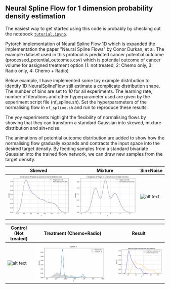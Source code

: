 ## Neural Spline Flow for 1 dimension probability density estimation

The easiest way to get started using this code is probably by checking out the notebook [`tutorial.ipynb`](https://github.com/Jeong-Eul/NeuralSplineFlow-1D/blob/main/tutorial.ipynb).

Pytorch implementation of Neural Spline Flow 1D which is expanded the implementation the paper "Neural Spline Flows" by Conor Durkan, et al. 
The example dataset used in this protocol is predicted cancer potential outcome (processed_potential_outcomes.csv) which is potential outcome of cancer volume for assigned treatment option (1: not treated, 2: Chemo only, 3: Radio only, 4: Chemo + Radio)  

Below example, I have implemented some toy example distribution to identify 1D NeuralSplineFlow still estimate a complicate distribution shape. The number of bins are set to *10* for all experiments. The learning rate, number of iterations and other hyperparameter used are given by the experiment script file (nf_spline.sh). Set the hyperparameters of the normalising flow in `nf_spline.sh` and run to reproduce these results.  

The yoy experiments highlight the flexibility of normalising flows by showing that they can transform a standard Gaussian into skewed, mixture distribution and sin+noise.   

The animations of potential outcome distribution are added to show how the normalising flow gradually expands and contracts the input space into the desired target density. By feeding samples from a standard bivariate Gaussian into the trained flow network, we can draw new samples from the target density.  


| Skewed | Mixture | Sin+Noise |
|--------------|-------------------|-----------|
|     ![alt text](https://github.com/Jeong-Eul/NeuralSplineFlow-1D/blob/main/img/skewed_distribution.jpg "Density $skewed$") |![alt text](https://github.com/Jeong-Eul/NeuralSplineFlow-1D/blob/main/img/Mixture_gaussian.jpg "Density $mixture$")                |     ![alt text](https://github.com/Jeong-Eul/NeuralSplineFlow-1D/blob/main/img/sin%2Bnoise.jpg")      |
  

| Control (Not treated) | Treatment (Chemo+Radio) | Result |
|--------------|-------------------|-----------|
|     ![alt text](https://github.com/Jeong-Eul/NeuralSplineFlow-1D/blob/main/code/gifs/Cancer_po_treatment_1_cluster_2.gif "Density $skewed$") |![alt text](https://github.com/Jeong-Eul/NeuralSplineFlow-1D/blob/main/code/gifs/Cancer_po_treatment_4_cluster_2.gif "Density $mixture$")                |     ![alt text](https://github.com/Jeong-Eul/NeuralSplineFlow-1D/blob/main/code/Cancer_PO_distribution/po_treatment_4_cluster_2_marginal_distribution/marginal_distribution.png "Density $sin+noise$")      |
  
